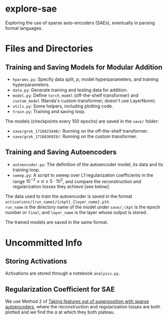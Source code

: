 # explore-sae
Exploring the use of sparse auto-encoders (SAEs), eventually in parsing formal languages.

# Files and Directories
## Training and Saving Models for Modular Addition

* `hparams.py`: Specify data split, $p$, model hyperparameters, and training hyperparameters.
* `data.py`: Generate training and testing data for addition.
* `model.py`: Define `torch_model` (off-the-shelf transformer) and `custom_model` (Nanda's custom transformer; doesn't use LayerNorm).
* `utils.py`: Some helpers, including plotting code.
* `train.py`: Training and saving loop.

The models (checkpoints every 100 epochs) are saved in the `save/` folder:

* `save/grok_1716823448/`: Running on the off-the-shelf transformer.
* `save/grok_1716836929/`: Running on the custom transformer.

## Training and Saving Autoencoders

* `autoencoder.py`: The definition of the autoencoder model, its data and its training loop.
* `sweep.py`: A script to sweep over L1 regularization coefficients in the range $10^{-3} \leq \alpha \leq 5 \cdot 10^2$, and compare the reconstruction and regularization losses they achieve [see below].


The data used to train the autoencoder is saved in the format `activations/{run_name}/{ckpt}_{layer_name}.pth`.  
`run_name` is the directory name of the model under `save/`; `ckpt` is the epoch number or `final`; and `layer_name` is the layer whose output is stored.

The trained models are saved in the same format.

# Uncommitted Info
## Storing Activations
Activations are stored through a notebook `analysis.py`.

## Regularization Coefficient for SAE
We use Method 2 of [Taking features out of superposition with sparse autoencoders](https://www.lesswrong.com/posts/z6QQJbtpkEAX3Aojj/interim-research-report-taking-features-out-of-superposition), where the reconstruction and regularization losses are both plotted and we find the $\alpha$ at which they both plateau.
